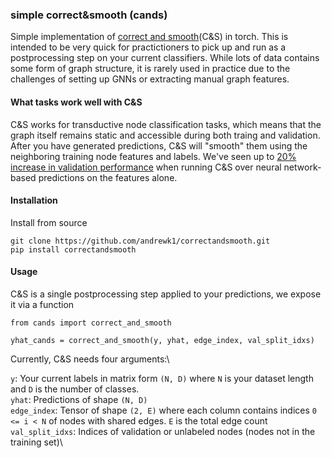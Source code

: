 ### simple correct&smooth (cands)

Simple implementation of [correct and smooth](https://arxiv.org/abs/2010.13993)(C&S) in torch.
This is intended to be very quick for practictioners to pick up and run as a postprocessing step on your current classifiers.
While lots of data contains some form of graph structure, it is rarely used in practice due to the challenges of setting up
GNNs or extracting manual graph features. 

#### What tasks work well with C&S
C&S works for transductive node classification tasks, which means that the graph itself remains static and accessible during
both traing and validation. After you have generated predictions, C&S will "smooth" them using the neighboring
training node features and labels. We've seen up to [20% increase in validation performance](https://colab.research.google.com/drive/1RgRm-xKnKObYsHGbXB9TRYUKriAj3yV5?usp=sharing) when running C&S over neural network-based predictions on the features alone.

#### Installation
Install from source
```
git clone https://github.com/andrewk1/correctandsmooth.git
pip install correctandsmooth
```

#### Usage
C&S is a single postprocessing step applied to your predictions, we expose it via a function
```
from cands import correct_and_smooth

yhat_cands = correct_and_smooth(y, yhat, edge_index, val_split_idxs)
```
Currently, C&S needs four arguments:\

`y`: Your current labels in matrix form `(N, D)` where `N` is your dataset length and `D` is the number of classes.\
`yhat`: Predictions of shape `(N, D)`\
`edge_index`: Tensor of shape `(2, E)` where each column contains indices `0 <= i < N` of nodes with shared edges. `E` is the total edge count\
`val_split_idxs`: Indices of validation or unlabeled nodes (nodes not in the training set)\

